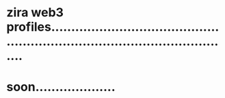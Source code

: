 # zira web3 profiles...................................................................................................
# soon....................
